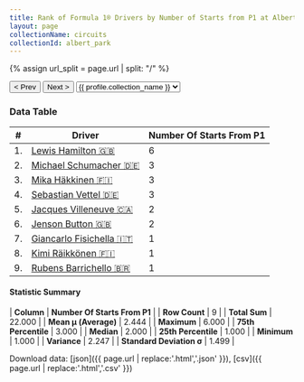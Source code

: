 ```yaml
---
title: Rank of Formula 1® Drivers by Number of Starts from P1 at Albert Park Grand Prix Circuit
layout: page
collectionName: circuits
collectionId: albert_park
---
```


{% assign url_split = page.url | split: "/" %}
<div id="collection-navigation">
<button onclick="selector.options[selector.selectedIndex-1].value && (window.location = selector.options[selector.selectedIndex-1].value);">&lt; Prev</button>
<button onclick="selector.options[selector.selectedIndex+1].value && (window.location = selector.options[selector.selectedIndex+1].value);">Next &gt;</button>
<select id="selector" onchange="this.options[this.selectedIndex].value && (window.location = this.options[this.selectedIndex].value);">
  {% for collectionId in site.data[page.collectionName].refs %}
    {% if collectionId == page.collectionId %}
      {% assign selected = "selected" %}
    {% else %}
      {% assign selected = "" %}
    {% endif %}
    {% assign profile = site.data[page.collectionName][collectionId].profile %}
    <option value="/f1/{{ page.collectionName }}/{{ collectionId }}/{{ url_split[4] }}" {{ selected }}>{{ profile.collection_name }}</option>
  {% endfor %}
</select>
</div>

<canvas id="chart" width="400" height="180"></canvas>
<script>
var data = {
  "labels" : [
    "Lewis Hamilton",
    "Michael Schumacher",
    "Mika Häkkinen",
    "Sebastian Vettel",
    "Jacques Villeneuve",
    "Jenson Button",
    "Giancarlo Fisichella",
    "Kimi Räikkönen",
    "Rubens Barrichello"
  ],
  "datasets" : [
    {
      "label" : "Number Of Starts From P1",
      "data" : [
        6,
        3,
        3,
        3,
        2,
        2,
        1,
        1,
        1
      ],
      "borderColor" : [
        "#1D181E",
        "#1D181E",
        "#1D181E",
        "#1D181E",
        "#1D181E",
        "#1D181E",
        "#1D181E",
        "#1D181E",
        "#1D181E"
      ],
      "borderWidth" : 1,
      "backgroundColor" : [
        "#9C8E8D",
        "#9C8E8D",
        "#9C8E8D",
        "#9C8E8D",
        "#9C8E8D",
        "#9C8E8D",
        "#9C8E8D",
        "#9C8E8D",
        "#9C8E8D"
      ]
    }
  ]
};
var options = {
  legend: {
    display: false
  },
  scales: {
    xAxes: [{
      ticks: {
        beginAtZero: true,
        maxRotation: 180,
        display: window.innerWidth > 800
      }
    }],
    yAxes: [{
      ticks: {
        beginAtZero: true
      }
    }]
  },
  onResize: function(chart, size) {
    chart.options.scales.xAxes[0].ticks.display = size.width > 800;
  }
};
var chart = new Chart("chart", {
    data: data,
    type: 'bar',
    options: options
});
</script>



### Data Table

| # | Driver | Number Of Starts From P1 |
|--|--|--|
| 1. | [Lewis Hamilton 🇬🇧](/f1/drivers/hamilton) | 6 |
| 2. | [Michael Schumacher 🇩🇪](/f1/drivers/michael_schumacher) | 3 |
| 3. | [Mika Häkkinen 🇫🇮](/f1/drivers/hakkinen) | 3 |
| 4. | [Sebastian Vettel 🇩🇪](/f1/drivers/vettel) | 3 |
| 5. | [Jacques Villeneuve 🇨🇦](/f1/drivers/villeneuve) | 2 |
| 6. | [Jenson Button 🇬🇧](/f1/drivers/button) | 2 |
| 7. | [Giancarlo Fisichella 🇮🇹](/f1/drivers/fisichella) | 1 |
| 8. | [Kimi Räikkönen 🇫🇮](/f1/drivers/raikkonen) | 1 |
| 9. | [Rubens Barrichello 🇧🇷](/f1/drivers/barrichello) | 1 |

#### Statistic Summary

| **Column** | **Number Of Starts From P1** |
| **Row Count** | 9 |
| **Total Sum** | 22.000 |
| **Mean μ (Average)** | 2.444 |
| **Maximum** | 6.000 |
| **75th Percentile** | 3.000 |
| **Median** | 2.000 |
| **25th Percentile** | 1.000 |
| **Minimum** | 1.000 |
| **Variance** | 2.247 |
| **Standard Deviation σ** | 1.499 |

Download data: [json]({{ page.url | replace:'.html','.json' }}), [csv]({{ page.url | replace:'.html','.csv' }})
